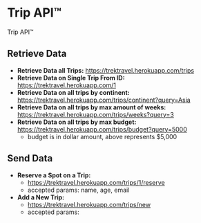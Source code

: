 # Trip API™

Trip API™ 



## Retrieve Data
  - **Retrieve Data all Trips:** https://trektravel.herokuapp.com/trips
  - **Retrieve Data on Single Trip From ID:** https://trektravel.herokuapp.com/1
  - **Retrieve Data on all trips by continent:** https://trektravel.herokuapp.com/trips/continent?query=Asia
  - **Retrieve Data on all trips by max amount of weeks:** https://trektravel.herokuapp.com/trips/weeks?query=3
  - **Retrieve Data on all trips by max budget:** https://trektravel.herokuapp.com/trips/budget?query=5000
    - budget is in dollar amount, above represents $5,000



## Send Data
  - **Reserve a Spot on a Trip:**
    - https://trektravel.herokuapp.com/trips/1/reserve
    - accepted params: name, age, email
  - **Add a New Trip:**
    - https://trektravel.herokuapp.com/trips/new
    - accepted params: 
    
